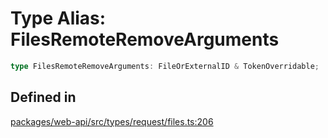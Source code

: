 # Type Alias: FilesRemoteRemoveArguments

```ts
type FilesRemoteRemoveArguments: FileOrExternalID & TokenOverridable;
```

## Defined in

[packages/web-api/src/types/request/files.ts:206](https://github.com/slackapi/node-slack-sdk/blob/c15385ef93ccdde9702f52f7d1f445999203d794/packages/web-api/src/types/request/files.ts#L206)
